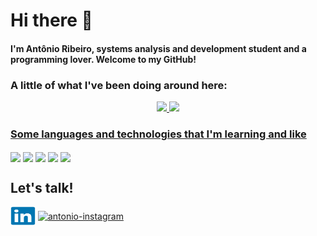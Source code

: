 # Hi there 👋

#### I'm Antônio Ribeiro, systems analysis and development student and a programming lover. Welcome to my GitHub!

### A little of what I've been doing around here:

<div align="center">
  <a href="https://github.com/antonioribr">
  <img height="180em" src="https://github-readme-stats.vercel.app/api?username=antonioribr&show_icons=true&theme=codeSTACKr&include_all_commits=true&count_private=true"/>
  <img height="180em" src="https://github-readme-stats.vercel.app/api/top-langs/?username=antonioribr&layout=compact&langs_count=7&theme=codeSTACKr"/>
</div>

### Some languages and technologies that I'm learning and like

[<img align="center" src="https://img.shields.io/badge/TypeScript-007ACC?style=for-the-badge&logo=typescript&logoColor=white" style="max-width:100%;">](https://www.typescriptlang.org)
[<img align="center" src="https://img.shields.io/badge/JavaScript-323330?style=for-the-badge&logo=javascript&logoColor=F7DF1E" style="max-width:100%;">](https://www.javascript.com)
[<img align="center" src="https://img.shields.io/badge/React-20232A?style=for-the-badge&logo=react&logoColor=61DAFB" style="max-width:100%;">](https://reactjs.org)
[<img align="center" src="https://img.shields.io/badge/Angular-DD0031?style=for-the-badge&logo=angular&logoColor=white" style="max-width:100%;">](https://angular.io/)
[<img align="center" src="https://img.shields.io/badge/Bootstrap-563D7C?style=for-the-badge&logo=bootstrap&logoColor=white" style="max-width:100%;">](https://getbootstrap.com/)


## Let's talk!

<!-- Contacts -->

[<img align="center" alt="antonio-linkedln" height="30" width="40" src="https://raw.githubusercontent.com/devicons/devicon/master/icons/linkedin/linkedin-original.svg" style="max-width:100%;">](https://www.linkedin.com/in/marcioribr/)
[<img align="center" alt="antonio-instagram" height="30" width="30" src="https://cdn-icons-png.flaticon.com/512/2111/2111463.png" style="max-width:100%;">](https://www.instagram.com/cinhozin)
<!--
![Snake animation](https://github.com/antonioribr/antonioribr/blob/output/github-contribution-grid-snake.svg) -->
